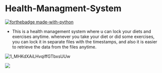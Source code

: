 # Health-Managment-System
[![forthebadge made-with-python](http://ForTheBadge.com/images/badges/made-with-python.svg)](https://www.python.org/)

* This is a health management system where u can lock your diets and exercises anytime. whenever you take your diet or did some exercises, you can lock it in separate files with the timestamps, and also it is easier to retrieve the data from the files anytime. 

![1_MHKdXAiLHvqiffGTbxsUUw](https://user-images.githubusercontent.com/68494604/92581002-bdc01400-f2ac-11ea-8d8f-70ca4bb016b2.jpeg)


<img src="https://github-readme-stats.vercel.app/api?username=adityamangal1&&show_icons=true&title_color=ffffff&icon_color=bb2acf&text_color=daf7dc&bg_color=ffba2c">
